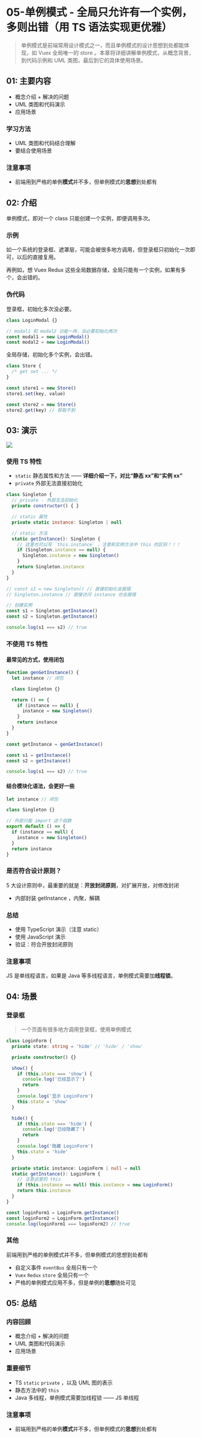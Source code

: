 # 05-单例模式 - 全局只允许有一个实例，多则出错（用 TS 语法实现更优雅）

> 单例模式是前端常用设计模式之一，而且单例模式的设计思想到处都能体现，如 Vuex 全局唯一的 store 。本章将详细讲解单例模式，从概念背景，到代码示例和 UML 类图，最后到它的具体使用场景。

## 01: 主要内容

- 概念介绍 + 解决的问题
- UML 类图和代码演示
- 应用场景

### 学习方法

- UML 类图和代码结合理解
- 要结合使用场景

### 注意事项

- 前端用到严格的单例**模式**并不多，但单例模式的**思想**到处都有

## 02: 介绍

单例模式，即对一个 class 只能创建一个实例，即便调用多次。

### 示例

如一个系统的登录框、遮罩层，可能会被很多地方调用，但登录框只初始化一次即可，以后的直接复用。

再例如，想 Vuex Redux 这些全局数据存储，全局只能有一个实例，如果有多个，会出错的。

### 伪代码

登录框，初始化多次没必要。

```js
class LoginModal {}

// modal1 和 modal2 功能一样，没必要初始化两次
const modal1 = new LoginModal()
const modal2 = new LoginModal()
```

全局存储，初始化多个实例，会出错。

```js
class Store {
  /* get set ... */
}

const store1 = new Store()
store1.set(key, value)

const store2 = new Store()
store2.get(key) // 获取不到
```

## 03: 演示

![](./img/05/单例模式.png)

### 使用 TS 特性

- `static` 静态属性和方法 —— **详细介绍一下，对比“静态 xx”和“实例 xx”**
- `private` 外部无法直接初始化

```js
class Singleton {
  // private - 外部无法初始化
  private constructor() { }

  // static 属性
  private static instance: Singleton | null

  // static 方法
  static getInstance(): Singleton {
    // 这里也可以写 `this.instance` ，注意和实例方法中 this 的区别！！！
    if (Singleton.instance == null) {
      Singleton.instance = new Singleton()
    }
    return Singleton.instance
  }
}

// const s1 = new Singleton() // 直接初始化会报错
// Singleton.instance // 直接访问 instance 也会报错

// 创建实例
const s1 = Singleton.getInstance()
const s2 = Singleton.getInstance()

console.log(s1 === s2) // true
```

### 不使用 TS 特性

#### 最常见的方式，使用闭包

```js
function genGetInstance() {
  let instance // 闭包

  class Singleton {}

  return () => {
    if (instance == null) {
      instance = new Singleton()
    }
    return instance
  }
}

const getInstance = genGetInstance()

const s1 = getInstance()
const s2 = getInstance()

console.log(s1 === s2) // true
```

#### 结合模块化语法，会更好一些

```js
let instance // 闭包

class Singleton {}

// 外部只能 import 这个函数
export default () => {
  if (instance == null) {
    instance = new Singleton()
  }
  return instance
}
```

### 是否符合设计原则？

5 大设计原则中，最重要的就是：**开放封闭原则**，对扩展开放，对修改封闭

- 内部封装 getInstance ，内聚，解耦

### 总结

- 使用 TypeScript 演示（注意 static）
- 使用 JavaScript 演示
- 验证：符合开放封闭原则

### 注意事项

JS 是单线程语言，如果是 Java 等多线程语言，单例模式需要加**线程锁**。

## 04: 场景

### 登录框

> 一个页面有很多地方调用登录框，使用单例模式

```typescript
class LoginForm {
  private state: string = 'hide' // 'hide' / 'show'

  private constructor() {}

  show() {
    if (this.state === 'show') {
      console.log('已经显示了')
      return
    }
    console.log('显示 LoginForm')
    this.state = 'show'
  }

  hide() {
    if (this.state === 'hide') {
      console.log('已经隐藏了')
      return
    }
    console.log('隐藏 LoginForm')
    this.state = 'hide'
  }

  private static instance: LoginForm | null = null
  static getInstance(): LoginForm {
    // 注意这里的 this
    if (this.instance == null) this.instance = new LoginForm()
    return this.instance
  }
}

const loginForm1 = LoginForm.getInstance()
const loginForm2 = LoginForm.getInstance()
console.log(loginForm1 === loginForm2) // true
```

### 其他

前端用到严格的单例模式并不多，但单例模式的思想到处都有

- 自定义事件 `eventBus` 全局只有一个
- `Vuex` `Redux` `store` 全局只有一个
- 严格的单例模式应用不多，但是单例的**思想**随处可见

## 05: 总结

### 内容回顾

- 概念介绍 + 解决的问题
- UML 类图和代码演示
- 应用场景

### 重要细节

- TS `static` `private` ，以及 UML 图的表示
- 静态方法中的 `this`
- Java 多线程，单例模式需要加线程锁 —— JS 单线程

### 注意事项

- 前端用到严格的单例**模式**并不多，但单例模式的**思想**到处都有
